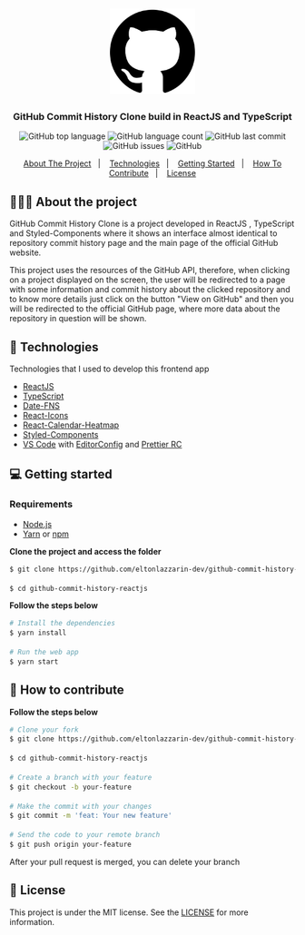 <h1 align="center">
	<img alt="GitHub logo" src="https://github.com/eltonlazzarin-dev/github-commit-history-reactjs/blob/main/screenshots/github-logo.svg" height="150px" width="150px" />
</h1>

<h3 align="center">
  GitHub Commit History Clone build in ReactJS and TypeScript
</h3>

<p align="center">
  <img alt="GitHub top language" src="https://img.shields.io/github/languages/top/eltonlazzarin-dev/github-commit-history-reactjs">

  <img alt="GitHub language count" src="https://img.shields.io/github/languages/count/eltonlazzarin-dev/github-commit-history-reactjs">

  <img alt="GitHub last commit" src="https://img.shields.io/github/last-commit/eltonlazzarin-dev/github-commit-history-reactjs">

  <img alt="GitHub issues" src="https://img.shields.io/github/issues/eltonlazzarin-dev/github-commit-history-reactjs">

  <img alt="GitHub" src="https://img.shields.io/github/license/eltonlazzarin-dev/github-commit-history-reactjs">
</p>

<p align="center">
  <a href="#-about-the-project">About The Project</a>&nbsp;&nbsp;&nbsp;|&nbsp;&nbsp;&nbsp;
  <a href="#-technologies">Technologies</a>&nbsp;&nbsp;&nbsp;|&nbsp;&nbsp;&nbsp;
  <a href="#-getting-started">Getting Started</a>&nbsp;&nbsp;&nbsp;|&nbsp;&nbsp;&nbsp;
  <a href="#-how-to-contribute">How To Contribute</a>&nbsp;&nbsp;&nbsp;|&nbsp;&nbsp;&nbsp;
  <a href="#-license">License</a>
</p>

## 👨🏻‍💻 About the project
<p>GitHub Commit History Clone is a project developed in ReactJS , TypeScript and Styled-Components where it shows an interface almost identical to repository commit history page and the main page of the official GitHub website.

This project uses the resources of the GitHub API, therefore, when clicking on a project displayed on the screen, the user will be redirected to a page with some information and commit history about the clicked repository and to know more details just click on the button "View on GitHub" and then you will be redirected to the official GitHub page, where more data about the repository in question will be shown.</p>

## 🚀 Technologies

Technologies that I used to develop this frontend app

- [ReactJS](https://nodejs.org/en)
- [TypeScript](https://www.typescriptlang.org)
- [Date-FNS](https://date-fns.org/docs/Getting-Started)
- [React-Icons](https://react-icons.github.io/react-icons/)
- [React-Calendar-Heatmap](https://www.npmjs.com/package/react-calendar-heatmap)
- [Styled-Components](https://styled-components.com)
- [VS Code](https://code.visualstudio.com) with [EditorConfig](https://marketplace.visualstudio.com/items?itemName=EditorConfig.EditorConfig) and [Prettier RC](https://github.com/prettier/prettier)

## 💻 Getting started

### Requirements

- [Node.js](https://nodejs.org/en/)
- [Yarn](https://classic.yarnpkg.com/) or [npm](https://www.npmjs.com/)

**Clone the project and access the folder**

```bash
$ git clone https://github.com/eltonlazzarin-dev/github-commit-history-reactjs.git

$ cd github-commit-history-reactjs
```

**Follow the steps below**

```bash
# Install the dependencies
$ yarn install

# Run the web app
$ yarn start
```

## 🤔 How to contribute

**Follow the steps below**

```bash
# Clone your fork
$ git clone https://github.com/eltonlazzarin-dev/github-commit-history-reactjs.git

$ cd github-commit-history-reactjs

# Create a branch with your feature
$ git checkout -b your-feature

# Make the commit with your changes
$ git commit -m 'feat: Your new feature'

# Send the code to your remote branch
$ git push origin your-feature
```

After your pull request is merged, you can delete your branch

## 📝 License

This project is under the MIT license. See the [LICENSE](https://github.com/eltonlazzarin-dev/github-commit-history-reactjs/blob/main/LICENSE) for more information.
